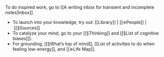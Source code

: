 To do inspired work, go to [[A writing inbox for transient and incomplete notes|Inbox]]
- To launch into your knowledge, try out: [[Library]] | [[⎈People]] | [[§Sources]]
- To catalyze your mind, go to your [[§Thinking]] and [[§List of cognitive biases]]).
- For grounding, [[§What’s top of mind]], [[List of activities to do when feeling low-energy]], and [[⎈Life Map]].